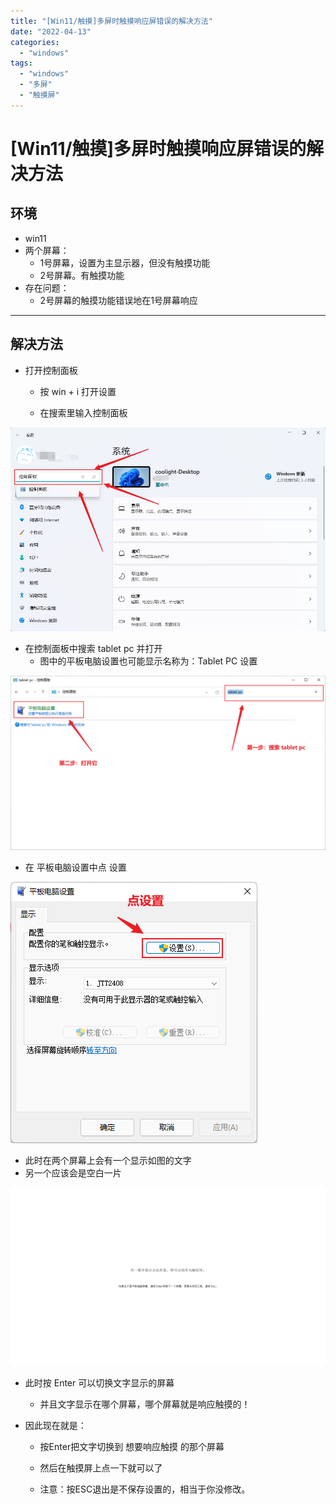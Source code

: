 ```yaml
---
title: "[Win11/触摸]多屏时触摸响应屏错误的解决方法"
date: "2022-04-13"
categories: 
  - "windows"
tags: 
  - "windows"
  - "多屏"
  - "触摸屏"
---
```

# [Win11/触摸]多屏时触摸响应屏错误的解决方法

## 环境

- win11
- 两个屏幕：
    - 1号屏幕，设置为主显示器，但没有触摸功能
    - 2号屏幕。有触摸功能
- 存在问题：
    - 2号屏幕的触摸功能错误地在1号屏幕响应

* * *

## 解决方法

- 打开控制面板
    
    - 按 win + i 打开设置
    
    - 在搜索里输入控制面板

![](images/image.png)

- 在控制面板中搜索 tablet pc 并打开
    - 图中的平板电脑设置也可能显示名称为：Tablet PC 设置

![](images/image-2-1024x568.png)

- 在 平板电脑设置中点 设置

![](images/image-3.png)

- 此时在两个屏幕上会有一个显示如图的文字
- 另一个应该会是空白一片

![](images/image-4-1024x578.png)

- 此时按 Enter 可以切换文字显示的屏幕
    - 并且文字显示在哪个屏幕，哪个屏幕就是响应触摸的！
- 因此现在就是：
    
    - 按Enter把文字切换到 想要响应触摸 的那个屏幕
    
    - 然后在触摸屏上点一下就可以了
    - 注意：按ESC退出是不保存设置的，相当于你没修改。
